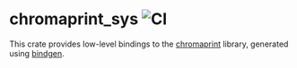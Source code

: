 # chromaprint_sys ![CI](https://github.com/lovesegfault/chromaprint_sys/workflows/CI/badge.svg)

This crate provides low-level bindings to the [chromaprint][1] library,
generated using [bindgen][2].

[1]: https://github.com/acoustid/chromaprint
[2]: https://github.com/rust-lang/rust-bindgen
